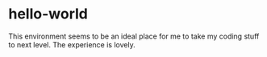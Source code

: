 # hello-world
This environment seems to be an ideal place for me to take my coding stuff to next level.
The experience is lovely.
